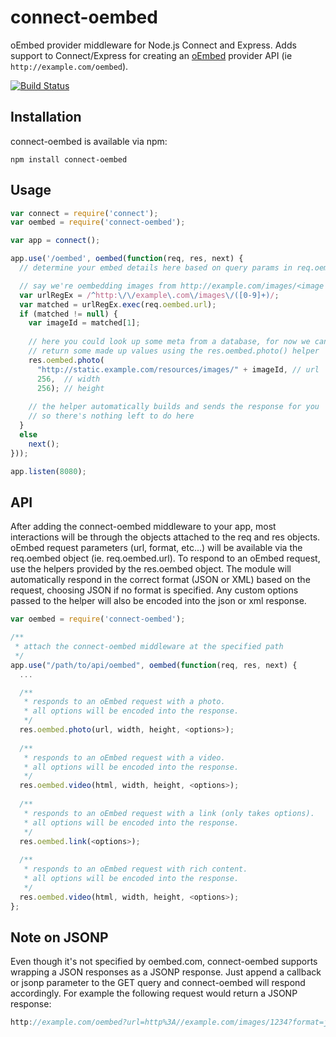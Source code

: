 connect-oembed
==============

oEmbed provider middleware for Node.js Connect and Express. Adds support to Connect/Express for creating an [oEmbed](http://www.oembed.com/) provider API (ie `http://example.com/oembed`).

[![Build Status](https://secure.travis-ci.org/sharpfog/connect-oembed.png)](http://travis-ci.org/sharpfog/connect-oembed)

## Installation
connect-oembed is available via npm:

```
npm install connect-oembed
```

## Usage

``` js
var connect = require('connect');
var oembed = require('connect-oembed');

var app = connect();

app.use('/oembed', oembed(function(req, res, next) {
  // determine your embed details here based on query params in req.oembed

  // say we're oembedding images from http://example.com/images/<image id>
  var urlRegEx = /^http:\/\/example\.com\/images\/([0-9]+)/;
  var matched = urlRegEx.exec(req.oembed.url);
  if (matched != null) {
    var imageId = matched[1];
    
    // here you could look up some meta from a database, for now we can just
    // return some made up values using the res.oembed.photo() helper
    res.oembed.photo(
      "http://static.example.com/resources/images/" + imageId, // url
      256,  // width
      256); // height
      
    // the helper automatically builds and sends the response for you
    // so there's nothing left to do here
  }
  else
    next();
}));

app.listen(8080);
```

## API

After adding the connect-oembed middleware to your app, most interactions will be through the objects attached to the req and res objects. oEmbed request parameters (url, format, etc...) will be available via the req.oembed object (ie. req.oembed.url). To respond to an oEmbed request, use the helpers provided by the res.oembed object. The module will automatically respond in the correct format (JSON or XML) based on the request, choosing JSON if no format is specified. Any custom options passed to the helper will also be encoded into the json or xml response.

``` js
var oembed = require('connect-oembed');

/**
 * attach the connect-oembed middleware at the specified path
 */
app.use("/path/to/api/oembed", oembed(function(req, res, next) { 
  ...

  /**
   * responds to an oEmbed request with a photo.
   * all options will be encoded into the response.
   */
  res.oembed.photo(url, width, height, <options>);
  
  /**
   * responds to an oEmbed request with a video.
   * all options will be encoded into the response.
   */
  res.oembed.video(html, width, height, <options>);
  
  /**
   * responds to an oEmbed request with a link (only takes options).
   * all options will be encoded into the response.
   */
  res.oembed.link(<options>);
  
  /**
   * responds to an oEmbed request with rich content.
   * all options will be encoded into the response.
   */
  res.oembed.video(html, width, height, <options>);
};
```

## Note on JSONP

Even though it's not specified by oembed.com, connect-oembed supports wrapping a JSON responses as a JSONP response. Just append a callback or jsonp parameter to the GET query and connect-oembed will respond accordingly. For example the following request would return a JSONP response:

``` js
http://example.com/oembed?url=http%3A//example.com/images/1234?format=json?callback=mycallback
```
